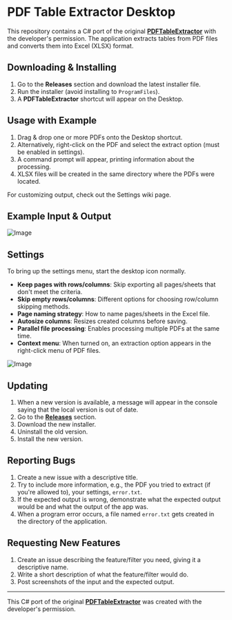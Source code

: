 # PDF Table Extractor Desktop

This repository contains a C# port of the original [**PDFTableExtractor**](https://github.com/Degubi/PDFTableExtractor) with the developer's permission. The application extracts tables from PDF files and converts them into Excel (XLSX) format.

## Downloading & Installing

1. Go to the **Releases** section and download the latest installer file.
2. Run the installer (avoid installing to `ProgramFiles`).
3. A **PDFTableExtractor** shortcut will appear on the Desktop.

## Usage with Example

1. Drag & drop one or more PDFs onto the Desktop shortcut.
2. Alternatively, right-click on the PDF and select the extract option (must be enabled in settings).
3. A command prompt will appear, printing information about the processing.
4. XLSX files will be created in the same directory where the PDFs were located.

For customizing output, check out the Settings wiki page.

## Example Input & Output

![Image](https://github.com/user-attachments/assets/454de69c-dee0-4dee-8cf1-f67821d813a4)

## Settings

To bring up the settings menu, start the desktop icon normally.

- **Keep pages with rows/columns**: Skip exporting all pages/sheets that don't meet the criteria.
- **Skip empty rows/columns**: Different options for choosing row/column skipping methods.
- **Page naming strategy**: How to name pages/sheets in the Excel file.
- **Autosize columns**: Resizes created columns before saving.
- **Parallel file processing**: Enables processing multiple PDFs at the same time.
- **Context menu**: When turned on, an extraction option appears in the right-click menu of PDF files.

![Image](https://github.com/user-attachments/assets/96a73a30-7188-4f45-8b08-be4006b9c91c)

## Updating

1. When a new version is available, a message will appear in the console saying that the local version is out of date.
2. Go to the [**Releases**](https://github.com/ogunerkutay/PdfTableExtractorDesktop/releases) section.
3. Download the new installer.
4. Uninstall the old version.
5. Install the new version.

## Reporting Bugs

1. Create a new issue with a descriptive title.
2. Try to include more information, e.g., the PDF you tried to extract (if you're allowed to), your settings, `error.txt`.
3. If the expected output is wrong, demonstrate what the expected output would be and what the output of the app was.
4. When a program error occurs, a file named `error.txt` gets created in the directory of the application.

## Requesting New Features

1. Create an issue describing the feature/filter you need, giving it a descriptive name.
2. Write a short description of what the feature/filter would do.
3. Post screenshots of the input and the expected output.

---

This C# port of the original [**PDFTableExtractor**](https://github.com/Degubi/PDFTableExtractor) was created with the developer's permission.
